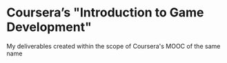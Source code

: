 # Coursera’s "Introduction to Game Development"
My deliverables created within the scope of Coursera's  MOOC of the same name
